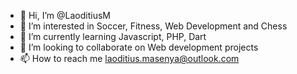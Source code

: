 - 👋 Hi, I’m @LaoditiusM
- 👀 I’m interested in Soccer, Fitness, Web Development and Chess
- 🌱 I’m currently learning Javascript, PHP, Dart
- 💞️ I’m looking to collaborate on Web development projects 
- 📫 How to reach me laoditius.masenya@outlook.com

<!---
LaoditiusM/LaoditiusM is a ✨ special ✨ repository because its `README.md` (this file) appears on your GitHub profile.
You can click the Preview link to take a look at your changes.
--->
